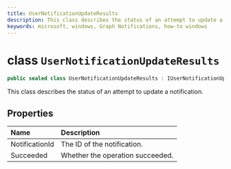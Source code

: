 ```yaml
---
title: UserNotificationUpdateResults
description: This class describes the status of an attempt to update a notification.
keywords: microsoft, windows, Graph Notifications, how-to windows 
---
```


# class `UserNotificationUpdateResults`
```C#
public sealed class UserNotificationUpdateResults : IUserNotificationUpdateResults
```

This class describes the status of an attempt to update a notification.

## Properties

|Name | Description |
|:-- |:-- |
|NotificationId |The ID of the notification.|
|Succeeded |Whether the operation succeeded.| 
